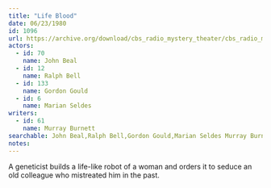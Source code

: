 ```yaml
---
title: "Life Blood"
date: 06/23/1980
id: 1096
url: https://archive.org/download/cbs_radio_mystery_theater/cbs_radio_mystery_theater-1051-1100.zip/cbs_radio_mystery_theater-1051-1100%2Fcbsrmt_1096_life_blood.mp3
actors:  
  - id: 70
    name: John Beal  
  - id: 12
    name: Ralph Bell  
  - id: 133
    name: Gordon Gould  
  - id: 6
    name: Marian Seldes
writers:  
  - id: 61
    name: Murray Burnett
searchable: John Beal,Ralph Bell,Gordon Gould,Marian Seldes Murray Burnett
notes:  
---
```

A geneticist builds a life-like robot of a woman and orders it to seduce an old colleague who mistreated him in the past.